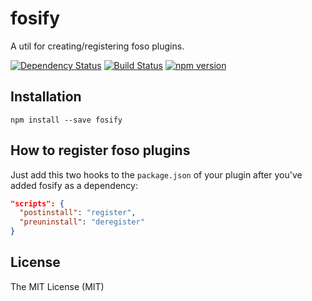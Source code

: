 # fosify

A util for creating/registering foso plugins.

[![Dependency Status](https://david-dm.org/zkochan/fosify/status.svg?style=flat)](https://david-dm.org/zkochan/fosify)
[![Build Status](https://travis-ci.org/zkochan/fosify.svg)](https://travis-ci.org/zkochan/fosify)
[![npm version](https://badge.fury.io/js/fosify.svg)](http://badge.fury.io/js/fosify)


## Installation

```
npm install --save fosify
```


## How to register foso plugins

Just add this two hooks to the `package.json` of your plugin after you've added fosify as a dependency:

```json
"scripts": {
  "postinstall": "register",
  "preuninstall": "deregister"
}
```


## License

The MIT License (MIT)
